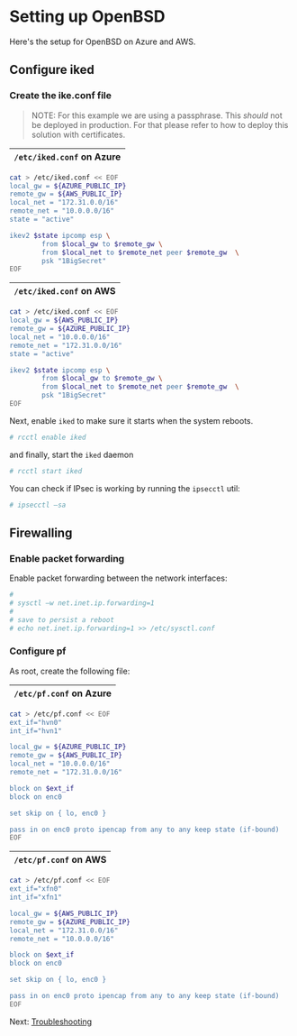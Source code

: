 # Setting up OpenBSD

Here's the setup for OpenBSD on Azure and AWS.

## Configure iked

### Create the ike.conf file

> NOTE: For this example we are using a passphrase. This _should_ not be deployed in production. For that please refer to how to deploy this solution with certificates.

| `/etc/iked.conf` on Azure
|-
```bash
cat > /etc/iked.conf << EOF
local_gw = ${AZURE_PUBLIC_IP}
remote_gw = ${AWS_PUBLIC_IP}
local_net = "172.31.0.0/16"
remote_net = "10.0.0.0/16"
state = "active"

ikev2 $state ipcomp esp \
        from $local_gw to $remote_gw \
        from $local_net to $remote_net peer $remote_gw  \
        psk "1BigSecret"
EOF
```

| `/etc/iked.conf` on AWS
|-
```bash
cat > /etc/iked.conf << EOF
local_gw = ${AWS_PUBLIC_IP}
remote_gw = ${AZURE_PUBLIC_IP}
local_net = "10.0.0.0/16"
remote_net = "172.31.0.0/16"
state = "active"

ikev2 $state ipcomp esp \
        from $local_gw to $remote_gw \
        from $local_net to $remote_net peer $remote_gw  \
        psk "1BigSecret"
EOF
```

Next, enable `iked` to make sure it starts when the system reboots.

```bash
# rcctl enable iked
```

and finally, start the `iked` daemon

```bash
# rcctl start iked
```

You can check if IPsec is working by running the `ipsecctl` util:

```bash
# ipsecctl –sa
```

## Firewalling

### Enable packet forwarding

Enable packet forwarding between the network interfaces:

```bash
#
# sysctl –w net.inet.ip.forwarding=1
#
# save to persist a reboot
# echo net.inet.ip.forwarding=1 >> /etc/sysctl.conf
```

### Configure pf

As root, create the following file:

| `/etc/pf.conf` on Azure
|-
```bash
cat > /etc/pf.conf << EOF
ext_if="hvn0"
int_if="hvn1"

local_gw = ${AZURE_PUBLIC_IP}
remote_gw = ${AWS_PUBLIC_IP}
local_net = "10.0.0.0/16"
remote_net = "172.31.0.0/16"

block on $ext_if
block on enc0

set skip on { lo, enc0 }

pass in on enc0 proto ipencap from any to any keep state (if-bound)
EOF
```

| `/etc/pf.conf` on AWS
|-
```bash
cat > /etc/pf.conf << EOF
ext_if="xfn0"
int_if="xfn1"

local_gw = ${AWS_PUBLIC_IP}
remote_gw = ${AZURE_PUBLIC_IP}
local_net = "172.31.0.0/16"
remote_net = "10.0.0.0/16"

block on $ext_if
block on enc0

set skip on { lo, enc0 }

pass in on enc0 proto ipencap from any to any keep state (if-bound)
EOF
```

Next: [Troubleshooting](05-troubleshooting.md)